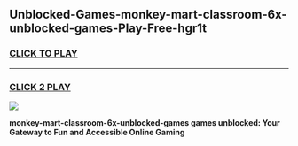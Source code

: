 
## Unblocked-Games-monkey-mart-classroom-6x-unblocked-games-Play-Free-hgr1t
<h3>
<a href="https://premium76.site?title=monkey-mart-classroom-6x-unblocked-games&ref=21A">CLICK TO PLAY</a></h3>
<hr>

<h3>
<a href="https://premium76.site?title=monkey-mart-classroom-6x-unblocked-games&ref=21A">CLICK 2 PLAY</a>
  
</h3>

<a href="https://premium76.site?title=monkey-mart-classroom-6x-unblocked-games&ref=21A"><img src="https://clearcache.store/games.png"></a>


**monkey-mart-classroom-6x-unblocked-games games unblocked: Your Gateway to Fun and Accessible Online Gaming**

